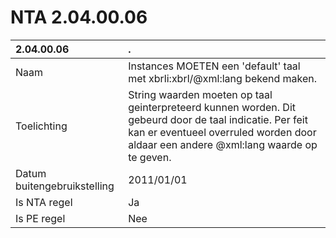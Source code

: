 # NTA 2.04.00.06

 2.04.00.06 | . 
 :--- | :--- 
 Naam | Instances MOETEN een 'default' taal met xbrli:xbrl/@xml:lang bekend maken. 
 Toelichting | String waarden moeten op taal geinterpreteerd kunnen worden. Dit gebeurd door de taal indicatie. Per feit kan er eventueel overruled worden door aldaar een andere @xml:lang waarde op te geven. 
 Datum buitengebruikstelling | 2011/01/01 
 Is NTA regel | Ja 
 Is PE regel | Nee 
